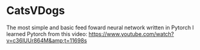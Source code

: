 # CatsVDogs
The most simple and basic feed foward neural network written in Pytorch
I learned Pytorch from this video: https://www.youtube.com/watch?v=c36lUUr864M&amp;t=11698s
